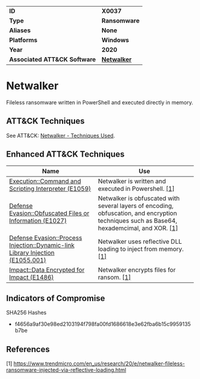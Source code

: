 
<table>
<tr>
<td><b>ID</b></td>
<td><b>X0037</b></td>
</tr>
<tr>
<td><b>Type</b></td>
<td><b>Ransomware</b></td>
</tr>
<tr>
<td><b>Aliases</b></td>
<td><b>None</b></td>
</tr>
<tr>
<td><b>Platforms</b></td>
<td><b>Windows</b></td>
</tr>
<tr>
<td><b>Year</b></td>
<td><b>2020</b></td>
</tr>
<tr>
<td><b>Associated ATT&CK Software</b></td>
<td><b><a href="https://attack.mitre.org/software/S0457/">Netwalker</a></b></td>
</tr>
</table>


# Netwalker

Fileless ransomware written in PowerShell and executed directly in memory.

## ATT&CK Techniques

See ATT&CK: [Netwalker - Techniques Used](https://attack.mitre.org/software/S0457/).

## Enhanced ATT&CK Techniques

|Name|Use|
|---|---|
|[Execution::Command and Scripting Interpreter (E1059)](../execution/command-and-scripting-interpreter.md)|Netwalker is written and executed in Powershell. [[1]](#1)|
|[Defense Evasion::Obfuscated Files or Information (E1027)](../defense-evasion/obfuscated-files-or-information.md)|Netwalker is obfuscated with several layers of encoding, obfuscation, and encryption techniques such as Base64, hexademcimal, and XOR. [[1]](#1)|
|[Defense Evasion::Process Injection::Dynamic-link Library Injection (E1055.001)](../defense-evasion/process-injection.md)|Netwalker uses reflective DLL loading to inject from memory. [[1]](#1)|
|[Impact::Data Encrypted for Impact (E1486)](../impact/data-encrypted-for-impact.md)|Netwalker encrypts files for ransom. [[1]](#1)|

## Indicators of Compromise

SHA256 Hashes
- f4656a9af30e98ed2103194f798fa00fd1686618e3e62fba6b15c9959135b7be

## References

<a name="1">[1]</a> https://www.trendmicro.com/en_us/research/20/e/netwalker-fileless-ransomware-injected-via-reflective-loading.html
